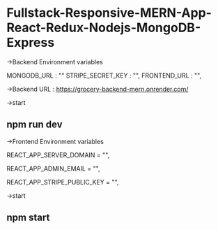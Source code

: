 # Fullstack-Responsive-MERN-App-React-Redux-Nodejs-MongoDB-Express

->Backend Environment variables

MONGODB_URL : ""
STRIPE_SECRET_KEY : "",
FRONTEND_URL : "",

->Backend URL : https://grocery-backend-mern.onrender.com/

->start 

## npm run dev 


->Frontend Environment variables

REACT_APP_SERVER_DOMAIN = "",

REACT_APP_ADMIN_EMAIL = "",

REACT_APP_STRIPE_PUBLIC_KEY  = "",

->start

## npm start